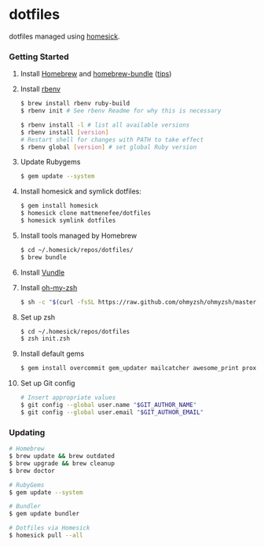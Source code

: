 dotfiles
========

dotfiles managed using [homesick](https://github.com/technicalpickles/homesick).

### Getting Started

1. Install [Homebrew](http://brew.sh/) and [homebrew-bundle](https://github.com/Homebrew/homebrew-bundle) ([tips](https://robots.thoughtbot.com/brewfile-a-gemfile-but-for-homebrew))

1. Install [rbenv](https://github.com/sstephenson/rbenv)

    ```bash
    $ brew install rbenv ruby-build
    $ rbenv init # See rbenv Readme for why this is necessary

    $ rbenv install -l # list all available versions
    $ rbenv install [version]
    # Restart shell for changes with PATH to take effect
    $ rbenv global [version] # set global Ruby version
    ```

1. Update Rubygems

    ```bash
    $ gem update --system
    ```

1. Install homesick and symlick dotfiles:

    ```bash
    $ gem install homesick
    $ homesick clone mattmenefee/dotfiles
    $ homesick symlink dotfiles
    ```

1. Install tools managed by Homebrew

    ```bash
    $ cd ~/.homesick/repos/dotfiles/
    $ brew bundle
    ```

1. Install [Vundle](https://github.com/VundleVim/Vundle.vim)

1. Install [oh-my-zsh](https://ohmyz.sh/#install)

    ```bash
    $ sh -c "$(curl -fsSL https://raw.github.com/ohmyzsh/ohmyzsh/master/tools/install.sh)"
    ```

1. Set up zsh

    ```bash
    $ cd ~/.homesick/repos/dotfiles
    $ zsh init.zsh
    ```

1. Install default gems

    ```bash
    $ gem install overcommit gem_updater mailcatcher awesome_print proxylocal
    ```

1. Set up Git config

    ```bash
    # Insert appropriate values
    $ git config --global user.name "$GIT_AUTHOR_NAME"
    $ git config --global user.email "$GIT_AUTHOR_EMAIL"
    ```

### Updating

```bash
# Homebrew
$ brew update && brew outdated
$ brew upgrade && brew cleanup
$ brew doctor

# RubyGems
$ gem update --system

# Bundler
$ gem update bundler

# Dotfiles via Homesick
$ homesick pull --all
```
